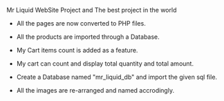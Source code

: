 Mr Liquid WebSite Project and The best project in the world

* All the pages are now converted to PHP files.

* All the products are imported through a Database.

* My Cart items count is added as a feature.

* My cart can count and display total quantity and total amount.

* Create a Database named "mr_liquid_db" and import the given sql file.

* All the images are re-arranged and named accrodingly.
